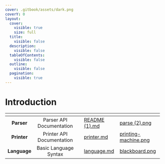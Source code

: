 ```yaml
---
cover: .gitbook/assets/dark.png
coverY: 0
layout:
  cover:
    visible: true
    size: full
  title:
    visible: false
  description:
    visible: false
  tableOfContents:
    visible: false
  outline:
    visible: false
  pagination:
    visible: true
---
```


# Introduction

<table data-view="cards"><thead><tr><th align="center"></th><th align="center"></th><th align="center"></th><th data-hidden data-card-target data-type="content-ref"></th><th data-hidden data-card-cover data-type="files"></th></tr></thead><tbody><tr><td align="center"><strong>Parser</strong></td><td align="center">Parser API Documentation</td><td align="center"></td><td><a href="README (1).md">README (1).md</a></td><td><a href=".gitbook/assets/parse (2).png">parse (2).png</a></td></tr><tr><td align="center"><strong>Printer</strong></td><td align="center">Printer API Documentation</td><td align="center"></td><td><a href="printer.md">printer.md</a></td><td><a href=".gitbook/assets/printing-machine.png">printing-machine.png</a></td></tr><tr><td align="center"><strong>Language</strong></td><td align="center">Basic Language Syntax</td><td align="center"></td><td><a href="language.md">language.md</a></td><td><a href=".gitbook/assets/blackboard.png">blackboard.png</a></td></tr></tbody></table>

